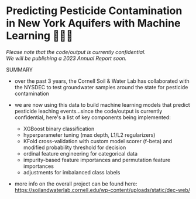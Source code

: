 # Predicting Pesticide Contamination in New York Aquifers with Machine Learning 🌱💦🗽

*Please note that the code/output is currently confidential.  
We will be publishing a 2023 Annual Report soon.*

SUMMARY
- over the past 3 years, the Cornell Soil & Water Lab has collaborated with the NYSDEC to test groundwater samples around the state for pesticide contamination

- we are now using this data to build machine learning models that predict pesticide leaching events...since the code/output is currently confidential, here's a list of key components being implemented:
  - XGBoost binary classification
  - hyperparameter tuning (max depth, L1/L2 regularizers)
  - KFold cross-validation with custom model scorer (f-beta) and modified probability threshold for decision
  - ordinal feature engineering for categorical data
  - impurity-based feature importances and permutation feature importances
  - adjustments for imbalanced class labels

- more info on the overall project can be found here: https://soilandwaterlab.cornell.edu/wp-content/uploads/static/dec-web/
